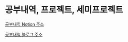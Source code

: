 

<!---
HEONPOLI/HEONPOLI is a ✨ special ✨ repository because its `README.md` (this file) appears on your GitHub profile.
You can click the Preview link to take a look at your changes.
--->
# 공부내역, 프로젝트, 세미프로젝트
[공부내역 Notion 주소](https://pineapple-system-581.notion.site/c7615877eb0943909b30c4abbe20fe56)           

[공부내역 블로그 주소](https://ictssp04046.tistory.com/)




